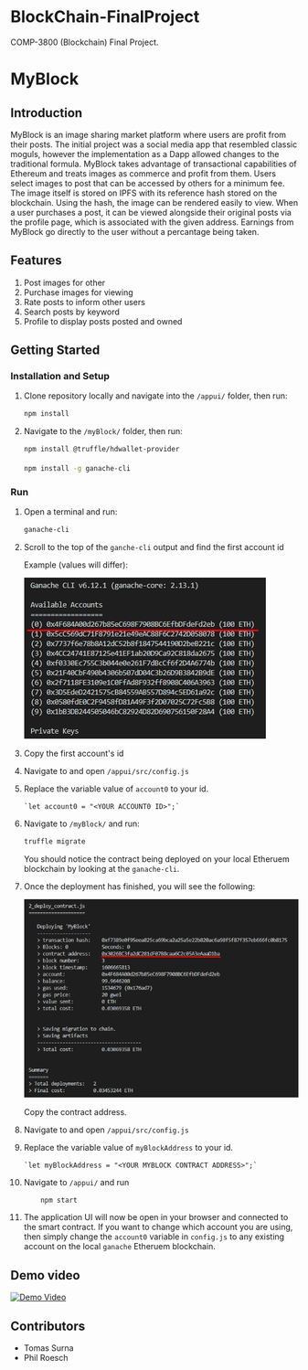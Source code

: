 # BlockChain-FinalProject

COMP-3800 (Blockchain) Final Project.

# MyBlock

## Introduction

MyBlock is an image sharing market platform where users are profit from their posts. The initial project was a social media app that resembled classic moguls, however the implementation as a Dapp allowed changes to the traditional formula. MyBlock takes advantage of transactional capabilities of Ethereum and treats images as commerce and profit from them. Users select images to post that can be accessed by others for a minimum fee. The image itself is stored on IPFS with its reference hash stored on the blockchain. Using the hash, the image can be rendered easily to view. When a user purchases a post, it can be viewed alongside their original posts via the profile page, which is associated with the given address. Earnings from MyBlock go directly to the user without a percantage being taken.

## Features

1. Post images for other
2. Purchase images for viewing
3. Rate posts to inform other users
4. Search posts by keyword
5. Profile to display posts posted and owned

## Getting Started

### Installation and Setup

1. Clone repository locally and navigate into the `/appui/` folder, then run:

   ```bash
   npm install
   ```

2. Navigate to the `/myBlock/` folder, then run:

   ```bash
   npm install @truffle/hdwallet-provider

   npm install -g ganache-cli
   ```

### Run

1.  Open a terminal and run:
    ```bash
    ganache-cli
    ```
2.  Scroll to the top of the `ganche-cli` output and find the first account id

    Example (values will differ):

    ![Ganache CLI Output](/images/Ganache-CLI-Output.png)

3.  Copy the first account's id

4.  Navigate to and open `/appui/src/config.js`

5.  Replace the variable value of `account0` to your id.

        `let account0 = "<YOUR ACCOUNT0 ID>";`

6.  Navigate to `/myBlock/` and run:

    ```bash
    truffle migrate
    ```

    You should notice the contract being deployed on your local Etheruem blockchain by looking at the `ganache-cli`.

7.  Once the deployment has finished, you will see the following:

    ![Truffle Migrate Deployment Output](/images/Truffle-Migrate-Output.png)

    Copy the contract address.

8.  Navigate to and open `/appui/src/config.js`

9.  Replace the variable value of `myBlockAddress` to your id.

        `let myBlockAddress = "<YOUR MYBLOCK CONTRACT ADDRESS>";`

10. Navigate to `/appui/` and run

    ```bash
        npm start
    ```

11. The application UI will now be open in your browser and connected to the smart contract. If you want to change which account you are using, then simply change the `account0` variable in `config.js` to any existing account on the local `ganache` Etheruem blockchain.

## Demo video

[![Demo Video](https://img.youtube.com/vi/pt4bprY6bd8/0.jpg)](https://www.youtube.com/watch?v=pt4bprY6bd8)

## Contributors

- Tomas Surna
- Phil Roesch
